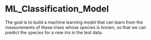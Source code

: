 # ML_Classification_Model 
The goal is to build a machine learning model that can learn from the measurements of these irises whose species is known, so that we can predict the species for a new iris in the test data.            
       
   
   
   
